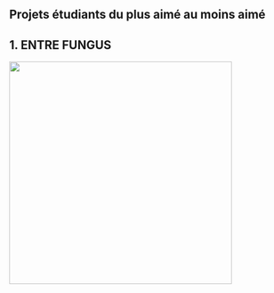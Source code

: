 ## Projets étudiants du plus aimé au moins aimé

## 1. ENTRE FUNGUS

<img src="Photos/mycellium_fungus.png" width=400px heigth=400px />
